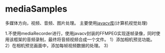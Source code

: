 # mediaSamples
多媒体方向，视频、音频、图片处理。
主要使用[javacv库](https://github.com/bytedeco/javacv)(计算机视觉处理)

1.不使用mediaRecorder进行，使用javacv封装的FFMPEG实现逐帧录像，同时使用该框架的音频录制，最终将音频视频合成一个文件。
  1）添加相机预览功能。
  2）在相机预览画面中，添加每帧视频数据的处理。
  3）

